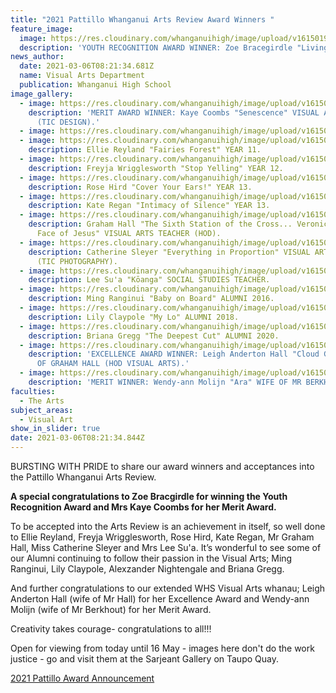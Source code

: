 ```yaml
---
title: "2021 Pattillo Whanganui Arts Review Award Winners "
feature_image:
  image: https://res.cloudinary.com/whanganuihigh/image/upload/v1615019015/News/WU%20Pattillo%20Arts%20Awards%20March%202021/YOUTH_RECOGNITION_AWARD_WINNER.jpg
  description: 'YOUTH RECOGNITION AWARD WINNER: Zoe Bracegirdle "Living Dead" YEAR 13.'
news_author:
  date: 2021-03-06T08:21:34.681Z
  name: Visual Arts Department
  publication: Whanganui High School
image_gallery:
  - image: https://res.cloudinary.com/whanganuihigh/image/upload/v1615019007/News/WU%20Pattillo%20Arts%20Awards%20March%202021/MERIT_AWARD_WINNER.jpg
    description: 'MERIT AWARD WINNER: Kaye Coombs "Senescence" VISUAL ARTS TEACHER
      (TIC DESIGN).'
  - image: https://res.cloudinary.com/whanganuihigh/image/upload/v1615019003/News/WU%20Pattillo%20Arts%20Awards%20March%202021/156461353_1073673379796873_7257254833364002075_o.jpg
  - image: https://res.cloudinary.com/whanganuihigh/image/upload/v1615018996/News/WU%20Pattillo%20Arts%20Awards%20March%202021/Ellie_Reyland.jpg
    description: Ellie Reyland "Fairies Forest" YEAR 11.
  - image: https://res.cloudinary.com/whanganuihigh/image/upload/v1615018996/News/WU%20Pattillo%20Arts%20Awards%20March%202021/Freyja_Wrigglesworth.jpg
    description: Freyja Wrigglesworth "Stop Yelling" YEAR 12.
  - image: https://res.cloudinary.com/whanganuihigh/image/upload/v1615019011/News/WU%20Pattillo%20Arts%20Awards%20March%202021/Rose_Hird.jpg
    description: Rose Hird "Cover Your Ears!" YEAR 13.
  - image: https://res.cloudinary.com/whanganuihigh/image/upload/v1615019009/News/WU%20Pattillo%20Arts%20Awards%20March%202021/Kate_Regan.jpg
    description: Kate Regan "Intimacy of Silence" YEAR 13.
  - image: https://res.cloudinary.com/whanganuihigh/image/upload/v1615019008/News/WU%20Pattillo%20Arts%20Awards%20March%202021/Graham_Hall.jpg
    description: Graham Hall "The Sixth Station of the Cross... Veronica Wipes the
      Face of Jesus" VISUAL ARTS TEACHER (HOD).
  - image: https://res.cloudinary.com/whanganuihigh/image/upload/v1615018987/News/WU%20Pattillo%20Arts%20Awards%20March%202021/Catherine_Sleyer.jpg
    description: Catherine Sleyer "Everything in Proportion" VISUAL ARTS TEACHER
      (TIC PHOTOGRAPHY).
  - image: https://res.cloudinary.com/whanganuihigh/image/upload/v1615019002/News/WU%20Pattillo%20Arts%20Awards%20March%202021/Lee_Su_a.jpg
    description: Lee Su'a "Kōanga" SOCIAL STUDIES TEACHER.
  - image: https://res.cloudinary.com/whanganuihigh/image/upload/v1615019016/News/WU%20Pattillo%20Arts%20Awards%20March%202021/Ming_Ranginui.jpg
    description: Ming Ranginui "Baby on Board" ALUMNI 2016.
  - image: https://res.cloudinary.com/whanganuihigh/image/upload/v1615019008/News/WU%20Pattillo%20Arts%20Awards%20March%202021/Lily_Claypole.jpg
    description: Lily Claypole "My Lo" ALUMNI 2018.
  - image: https://res.cloudinary.com/whanganuihigh/image/upload/v1615018991/News/WU%20Pattillo%20Arts%20Awards%20March%202021/Briana_Gregg.jpg
    description: Briana Gregg "The Deepest Cut" ALUMNI 2020.
  - image: https://res.cloudinary.com/whanganuihigh/image/upload/v1615019008/News/WU%20Pattillo%20Arts%20Awards%20March%202021/EXCELLENCE_AWARD_WINNER.jpg
    description: 'EXCELLENCE AWARD WINNER: Leigh Anderton Hall "Cloud Guardian" WIFE
      OF GRAHAM HALL (HOD VISUAL ARTS).'
  - image: https://res.cloudinary.com/whanganuihigh/image/upload/v1615019017/News/WU%20Pattillo%20Arts%20Awards%20March%202021/Wendy-ann_Molijn.jpg
    description: 'MERIT WINNER: Wendy-ann Molijn "Ara" WIFE OF MR BERKHOUT.'
faculties:
  - The Arts
subject_areas:
  - Visual Art
show_in_slider: true
date: 2021-03-06T08:21:34.844Z
---
```

BURSTING WITH PRIDE to share our award winners and acceptances into the Pattillo Whanganui Arts Review.

**A special congratulations to Zoe Bracgirdle for winning the Youth Recognition Award and Mrs Kaye Coombs for her Merit Award.**

To be accepted into the Arts Review is an achievement in itself, so well done to Ellie Reyland, Freyja Wrigglesworth, Rose Hird, Kate Regan, Mr Graham Hall, Miss Catherine Sleyer and Mrs Lee Su'a.
It’s wonderful to see some of our Alumni continuing to follow their passion in the Visual Arts; Ming Ranginui, Lily Claypole, Alexzander Nightengale and Briana Gregg.

And further congratulations to our extended WHS Visual Arts whanau; Leigh Anderton Hall (wife of Mr Hall) for her Excellence Award and Wendy-ann Molijn (wife of Mr Berkhout) for her Merit Award.

Creativity takes courage- congratulations to all!!!

Open for viewing from today until 16 May - images here don't do the work justice - go and visit them at the Sarjeant Gallery on Taupo Quay.

[2021 Pattillo Award Announcement](https://vimeo.com/519846610?fbclid=IwAR0LvmEPFvF-dBaf8SI1tzt2rEP-QQRiyiidnhJTsi6Uu7639sM5EYTYyac)